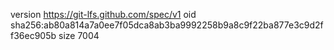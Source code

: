 version https://git-lfs.github.com/spec/v1
oid sha256:ab80a814a7a0ee7f05dca8ab3ba9992258b9a8c9f22ba877e3c9d2ff36ec905b
size 7004
